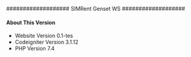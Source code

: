 ###################
SIMRent Genset WS
###################

<!-- <h1>USER ADMIN</h1> -->

<!-- <h3> user : admin </h3> -->
<!-- <h3> password : admin </h3> -->

<h4 class="modal-title" id="staticBackdropLabel">About This Version</h4>
<ul type="square">
                            <li>Website Version 0.1-tes</li>
                            <li>Codeigniter Version 3.1.12</li>
                            <li>PHP Version 7.4</li>
                        </ul>
